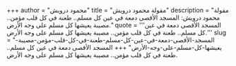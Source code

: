 +++
author = "محمود درويش"
title = "مقولة محمود درويش"
description = "مقولة محمود درويش: المسجد الأقصى دمعة في عين كل مسلم.. طعنة في كل قلب مؤمن.. مصيبة يعيشها كل مسلم على وجه الأرض."
quote = '''المسجد الأقصى دمعة في عين كل مسلم.. طعنة في كل قلب مؤمن.. مصيبة يعيشها كل مسلم على وجه الأرض.'''
slug = "المسجد-الأقصى-دمعة-في-عين-كل-مسلم-طعنة-في-كل-قلب-مؤمن-مصيبة-يعيشها-كل-مسلم-على-وجه-الأرض"
+++
المسجد الأقصى دمعة في عين كل مسلم.. طعنة في كل قلب مؤمن.. مصيبة يعيشها كل مسلم على وجه الأرض.
